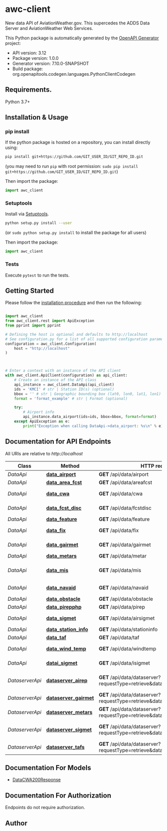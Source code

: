 # awc-client
New data API of AviationWeather.gov. This supercedes the ADDS Data Server and AviationWeather Web Services.

This Python package is automatically generated by the [OpenAPI Generator](https://openapi-generator.tech) project:

- API version: 3.12
- Package version: 1.0.0
- Generator version: 7.10.0-SNAPSHOT
- Build package: org.openapitools.codegen.languages.PythonClientCodegen

## Requirements.

Python 3.7+

## Installation & Usage
### pip install

If the python package is hosted on a repository, you can install directly using:

```sh
pip install git+https://github.com/GIT_USER_ID/GIT_REPO_ID.git
```
(you may need to run `pip` with root permission: `sudo pip install git+https://github.com/GIT_USER_ID/GIT_REPO_ID.git`)

Then import the package:
```python
import awc_client
```

### Setuptools

Install via [Setuptools](http://pypi.python.org/pypi/setuptools).

```sh
python setup.py install --user
```
(or `sudo python setup.py install` to install the package for all users)

Then import the package:
```python
import awc_client
```

### Tests

Execute `pytest` to run the tests.

## Getting Started

Please follow the [installation procedure](#installation--usage) and then run the following:

```python

import awc_client
from awc_client.rest import ApiException
from pprint import pprint

# Defining the host is optional and defaults to http://localhost
# See configuration.py for a list of all supported configuration parameters.
configuration = awc_client.Configuration(
    host = "http://localhost"
)



# Enter a context with an instance of the API client
with awc_client.ApiClient(configuration) as api_client:
    # Create an instance of the API class
    api_instance = awc_client.DataApi(api_client)
    ids = 'KMCI' # str | Station ID(s) (optional)
    bbox = '' # str | Geographic bounding box (lat0, lon0, lat1, lon1) (optional)
    format = 'format_example' # str | Format (optional)

    try:
        # Airport info
        api_instance.data_airport(ids=ids, bbox=bbox, format=format)
    except ApiException as e:
        print("Exception when calling DataApi->data_airport: %s\n" % e)

```

## Documentation for API Endpoints

All URIs are relative to *http://localhost*

Class | Method | HTTP request | Description
------------ | ------------- | ------------- | -------------
*DataApi* | [**data_airport**](docs/DataApi.md#data_airport) | **GET** /api/data/airport | Airport info
*DataApi* | [**data_area_fcst**](docs/DataApi.md#data_area_fcst) | **GET** /api/data/areafcst | US Area Forecasts
*DataApi* | [**data_cwa**](docs/DataApi.md#data_cwa) | **GET** /api/data/cwa | CWSU Center Advisories
*DataApi* | [**data_fcst_disc**](docs/DataApi.md#data_fcst_disc) | **GET** /api/data/fcstdisc | US Forecast Discussions
*DataApi* | [**data_feature**](docs/DataApi.md#data_feature) | **GET** /api/data/feature | Feature info
*DataApi* | [**data_fix**](docs/DataApi.md#data_fix) | **GET** /api/data/fix | Naviagtional fix info
*DataApi* | [**data_gairmet**](docs/DataApi.md#data_gairmet) | **GET** /api/data/gairmet | US Graphical AIRMETs
*DataApi* | [**data_metars**](docs/DataApi.md#data_metars) | **GET** /api/data/metar | METARs
*DataApi* | [**data_mis**](docs/DataApi.md#data_mis) | **GET** /api/data/mis | Meteorological Information Statement
*DataApi* | [**data_navaid**](docs/DataApi.md#data_navaid) | **GET** /api/data/navaid | Navigational aid info
*DataApi* | [**data_obstacle**](docs/DataApi.md#data_obstacle) | **GET** /api/data/obstacle | Obstacle info
*DataApi* | [**data_pirepphp**](docs/DataApi.md#data_pirepphp) | **GET** /api/data/pirep | Pilot Reports
*DataApi* | [**data_sigmet**](docs/DataApi.md#data_sigmet) | **GET** /api/data/airsigmet | Domestic AIRMETs/SIGMETs
*DataApi* | [**data_station_info**](docs/DataApi.md#data_station_info) | **GET** /api/data/stationinfo | Station info
*DataApi* | [**data_taf**](docs/DataApi.md#data_taf) | **GET** /api/data/taf | TAFs
*DataApi* | [**data_wind_temp**](docs/DataApi.md#data_wind_temp) | **GET** /api/data/windtemp | Wind/Temp Point Data
*DataApi* | [**datai_sigmet**](docs/DataApi.md#datai_sigmet) | **GET** /api/data/isigmet | International SIGMETs
*DataserverApi* | [**dataserver_airep**](docs/DataserverApi.md#dataserver_airep) | **GET** /api/data/dataserver?requestType&#x3D;retrieve&amp;dataSource&#x3D;aircraftreports | Dataserver for AIREPs and PIREPs
*DataserverApi* | [**dataserver_gairmet**](docs/DataserverApi.md#dataserver_gairmet) | **GET** /api/data/dataserver?requestType&#x3D;retrieve&amp;dataSource&#x3D;gairmets | Dataserver for G-AIRMETs
*DataserverApi* | [**dataserver_metars**](docs/DataserverApi.md#dataserver_metars) | **GET** /api/data/dataserver?requestType&#x3D;retrieve&amp;dataSource&#x3D;metars | Dataserver for METARs
*DataserverApi* | [**dataserver_sigmet**](docs/DataserverApi.md#dataserver_sigmet) | **GET** /api/data/dataserver?requestType&#x3D;retrieve&amp;dataSource&#x3D;airsigmets | Dataserver for AIRMETs and SIGMETs
*DataserverApi* | [**dataserver_tafs**](docs/DataserverApi.md#dataserver_tafs) | **GET** /api/data/dataserver?requestType&#x3D;retrieve&amp;dataSource&#x3D;tafs | Dataserver for TAFs


## Documentation For Models

 - [DataCWA200Response](docs/DataCWA200Response.md)


<a id="documentation-for-authorization"></a>
## Documentation For Authorization

Endpoints do not require authorization.


## Author





